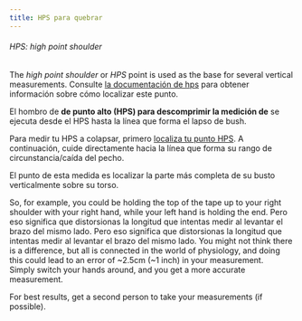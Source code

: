 ```yaml
---
title: HPS para quebrar
---
```


<Note>

###### HPS: high point shoulder

The _high point shoulder_ or _HPS_ point is used as the base for several vertical measurements.
Consulte [la documentación de hps](/docs/measurements/hps/) para obtener información sobre cómo localizar este punto.

</Note>

El hombro de **de punto alto (HPS) para descomprimir la medición de** se ejecuta desde el HPS hasta la línea que forma el lapso de bush.

Para medir tu HPS a colapsar, primero [localiza tu punto HPS](/docs/measurements/hps/). A continuación, cuide directamente hacia la línea que forma su rango de circunstancia/caída del pecho.

El punto de esta medida es localizar la parte más completa de su busto verticalmente sobre su torso.

<Tip>

So, for example, you could be holding the top of
the tape up to your right shoulder with your right hand, while your left hand is holding the end. Pero eso significa que distorsionas la longitud que intentas medir al levantar el brazo del mismo lado.
Pero eso significa que distorsionas la longitud que intentas medir al levantar el brazo del mismo lado.
You might not think there is a difference, but all is connected in the world of physiology, and
doing this could lead to an error of ~2.5cm (~1 inch) in your measurement.  
Simply switch your hands around, and you get a more accurate measurement.

For best results, get a second person to take your measurements (if possible).

</Tip>
